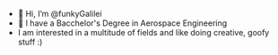 - 👋 Hi, I’m @funkyGalilei
- 🌱 I have a Bacchelor's Degree in Aerospace Engineering
- I am interested in a multitude of fields and like doing creative, goofy stuff :)
